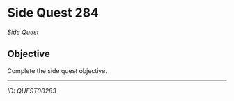 # Side Quest 284

*Side Quest*

## Objective
Complete the side quest objective.

---
*ID: QUEST00283*